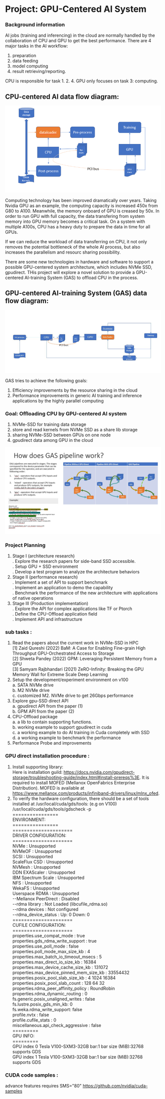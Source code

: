 # Project: GPU-Centered AI System

### Background information
  
AI jobs (training and inferencing) in the cloud are normally handled by the collaboration of CPU and GPU to get the best performance. There are 4 major tasks in the AI workflow:  
  1.  preparation  
  2.  data feeding  
  3.  model computing  
  4.  result retrieving/reporting.  

CPU is responsible for task 1. 2. 4. GPU only focuses on task 3: computing.  
## CPU-centered AI data flow diagram:
<img src="./docs/alnair-cpu-centered.jpg">

Computing technology has been improved dramatically over years. Taking Nvidia GPU as an example, the computing capacity is increased 450x from G80 to A100. Meanwhile, the memory onboard of GPU is creased by 50x. In order to run GPU with full capacity, the data transfering from system memory into GPU memory becomes a critical task. On a system with multiple A100s, CPU has a heavy duty to prepare the data in time for all GPUs.

If we can reduce the workload of data transferring on CPU, it not only removes the potential bottleneck of the whole AI process, but also increases the parallelism and resourc sharing possibility.

There are some new technologies in hardware and software to support a possible GPU-centered system architecture, which includes NVMe SSD, gpudirect. THis project will explore a novel solution to provide a GPU-centered AI-training System (GAS) to offload CPU in the process. 

## GPU-centered AI-training System (GAS) data flow diagram:
<img src="./docs/alnair-gpu-centered.JPG">

GAS tries to achieve the following goals:
1.  Efficiency improvements by the resource sharing in the cloud
2.  Performance improvements in generic AI training and inference applications by the highly parallel computing

### Goal: Offloading CPU by GPU-centered AI system

1. NVMe-SSD for training data storage
2. store and read kernels from NVMe SSD as a share lib storage
3. sharing NVMe-SSD between GPUs on one node
4. gpudirect data among GPU in the cloud

<img src="./docs/alnair-GAS-pipeline.JPG">

### Project Planning
1. Stage I (architecture research)  
  . Explore the research papers for side-band SSD accessible.  
  . Setup GPU + SSD environment  
  . Develop a test program to analyze the architecture behaviors  
2. Stage II (performance research)  
  . Implement a set of API to support benchmark  
  . Implement an application to demo the capability  
  . Benchmark the performance of the new architecture with applications of native operations  
3. Stage III (Production implementation)  
  . Explore the API for complex applications like TF or Ptorch  
  . Define the CPU-Offload application field  
  . Implement API and infrastructure  

### sub tasks : 

1. Read the papers about the current work in NVMe-SSD in HPC  
  <a id="1">[1]</a> 
  Zaid Qureshi (2022) BaM: A Case for Enabling Fine-grain High Throughput GPU-Orchestrated Access to Storage  
  <a id="2">[2]</a> 
  Shweta Pandey (2022) GPM: Leveraging Persistent Memory from a GPU  
  <a id="3">[3]</a> 
  Samyam Rajbhandari (2021) ZeRO-Infinity: Breaking the GPU Memory Wall for Extreme Scale Deep Learning    
3. Setup the development/experiment environment on v100   
  a. SATA NVMe drive  
  b. M2 NVMe drive  
  c. customized M2. NVMe drive to get 26Gbps performance  
3. Explore gpu-SSD direct API  
  a. gpudirect API from the paper (1)  
  b. GPM API from the paper (2)  
4. CPU-Offload package  
  a. a lib to contain supporting functions.   
  b. working example to support gpudirect in cuda  
  c. a working example to do AI training in Cuda completely with SSD  
  d. a working example to benchmark the performance  
5. Performance Probe and improvements

### GPU direct installation procedure :  
1.  Install supporting library:  
  Here is installation guild: https://docs.nvidia.com/gpudirect-storage/troubleshooting-guide/index.html#install-prereqs%3E. It is required to install MOFED (Mellanox OpenFabrics Enterprise Distribution). MOFED is available at https://www.mellanox.com/products/infiniband-drivers/linux/mlnx_ofed.
2.  To verify the hardware configuration, there should be a set of tools installed at /usr/local/cuda/gds/tools:  (e.g on V100) 
   /usr/local/cuda/gds/tools/gdscheck -p  
   ================  
     ENVIRONMENT:  
   ================  
 =====================  
 DRIVER CONFIGURATION:  
 =====================  
 NVMe               : Unsupported  
 NVMeOF             : Unsupported  
 SCSI               : Unsupported  
 ScaleFlux CSD      : Unsupported  
 NVMesh             : Unsupported  
 DDN EXAScaler      : Unsupported  
 IBM Spectrum Scale : Unsupported  
 NFS                : Unsupported  
 WekaFS             : Unsupported  
 Userspace RDMA     : Unsupported  
 --Mellanox PeerDirect : Disabled  
 --rdma library        : Not Loaded  (libcufile_rdma.so)  
 --rdma devices        : Not configured  
 --rdma_device_status  : Up: 0 Down: 0  
 =====================  
 CUFILE CONFIGURATION:  
 =====================  
 properties.use_compat_mode : true  
 properties.gds_rdma_write_support : true  
 properties.use_poll_mode : false  
 properties.poll_mode_max_size_kb : 4  
 properties.max_batch_io_timeout_msecs : 5  
 properties.max_direct_io_size_kb : 16384  
 properties.max_device_cache_size_kb : 131072  
 properties.max_device_pinned_mem_size_kb : 33554432  
 properties.posix_pool_slab_size_kb : 4 1024 16384  
 properties.posix_pool_slab_count : 128 64 32  
 properties.rdma_peer_affinity_policy : RoundRobin  
 properties.rdma_dynamic_routing : 0  
 fs.generic.posix_unaligned_writes : false  
 fs.lustre.posix_gds_min_kb: 0  
 fs.weka.rdma_write_support: false  
 profile.nvtx : false  
 profile.cufile_stats : 0  
 miscellaneous.api_check_aggressive : false  
 =========  
 GPU INFO:  
 =========  
 GPU index 0 Tesla V100-SXM3-32GB bar:1 bar size (MiB):32768 supports GDS  
 GPU index 1 Tesla V100-SXM3-32GB bar:1 bar size (MiB):32768 supports GDS  
   
### CUDA code samples :
advance features requires SMS="80"
https://github.com/nvidia/cuda-samples
